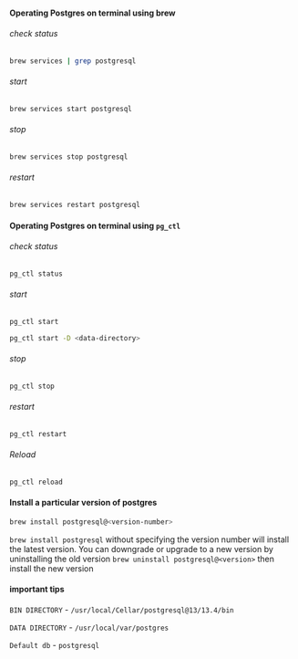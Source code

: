 #### Operating Postgres on terminal using brew

###### check status

```bash
brew services | grep postgresql
```

###### start

```bash
brew services start postgresql
```

###### stop

```bash
brew services stop postgresql
```

###### restart

```bash
brew services restart postgresql
```



#### Operating Postgres on terminal using `pg_ctl`

###### check status

```bash
pg_ctl status
```

###### start

```bash
pg_ctl start
```

```bash
pg_ctl start -D <data-directory>
```



###### stop

```bash
pg_ctl stop
```

###### restart

```bash
pg_ctl restart
```

###### Reload

```bash
pg_ctl reload
```



#### Install a particular version of postgres

```bash
brew install postgresql@<version-number>
```

`brew install postgresql` without specifying the version number will install the latest version. You can downgrade or upgrade to a new version by uninstalling the old version `brew uninstall postgresql@<version>` then install the new version

#### important tips

`BIN DIRECTORY` - `/usr/local/Cellar/postgresql@13/13.4/bin`

`DATA DIRECTORY` -  `/usr/local/var/postgres` 

`Default db` - 	`postgresql`